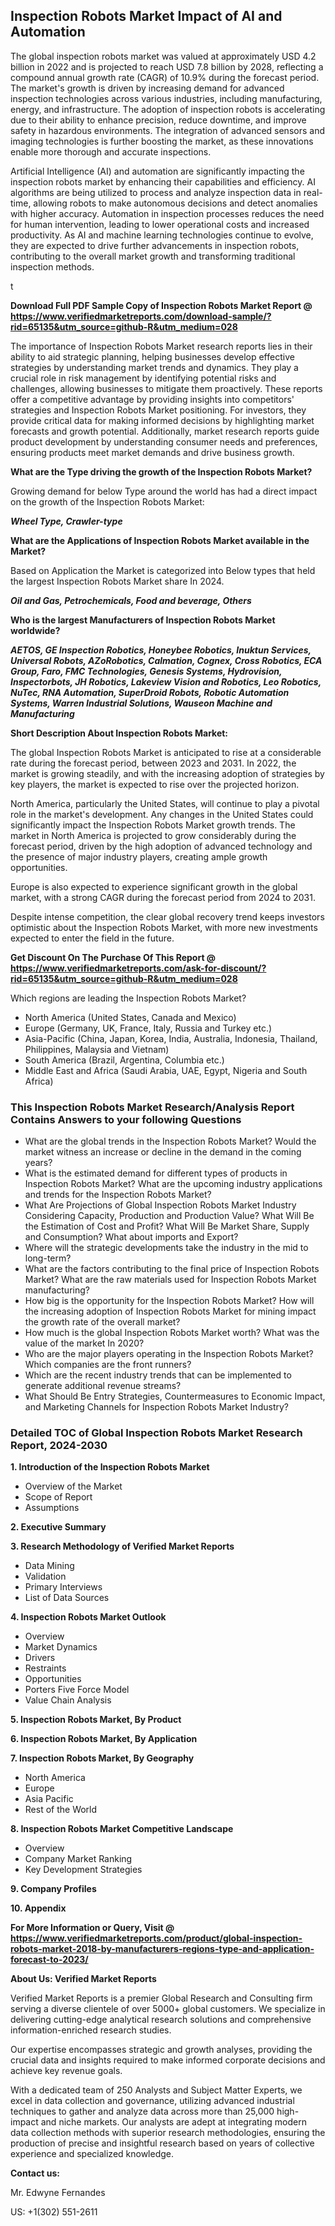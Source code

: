 <h2>Inspection Robots Market Impact of AI and Automation</h2><p>The global inspection robots market was valued at approximately USD 4.2 billion in 2022 and is projected to reach USD 7.8 billion by 2028, reflecting a compound annual growth rate (CAGR) of 10.9% during the forecast period. The market's growth is driven by increasing demand for advanced inspection technologies across various industries, including manufacturing, energy, and infrastructure. The adoption of inspection robots is accelerating due to their ability to enhance precision, reduce downtime, and improve safety in hazardous environments. The integration of advanced sensors and imaging technologies is further boosting the market, as these innovations enable more thorough and accurate inspections.</p><p>Artificial Intelligence (AI) and automation are significantly impacting the inspection robots market by enhancing their capabilities and efficiency. AI algorithms are being utilized to process and analyze inspection data in real-time, allowing robots to make autonomous decisions and detect anomalies with higher accuracy. Automation in inspection processes reduces the need for human intervention, leading to lower operational costs and increased productivity. As AI and machine learning technologies continue to evolve, they are expected to drive further advancements in inspection robots, contributing to the overall market growth and transforming traditional inspection methods.</p>t</p><p id="" class=""><strong>Download Full PDF Sample Copy of Inspection Robots Market Report @ <a href="https://www.verifiedmarketreports.com/download-sample/?rid=65135&utm_source=github-R&utm_medium=028" target="_blank">https://www.verifiedmarketreports.com/download-sample/?rid=65135&utm_source=github-R&utm_medium=028</a></strong></p><p>The importance of&nbsp;Inspection Robots Market research reports lies in their ability to aid strategic planning, helping businesses develop effective strategies by understanding market trends and dynamics. They play a crucial role in risk management by identifying potential risks and challenges, allowing businesses to mitigate them proactively. These reports offer a competitive advantage by providing insights into competitors' strategies and Inspection Robots Market positioning. For investors, they provide critical data for making informed decisions by highlighting market forecasts and growth potential. Additionally, market research reports guide product development by understanding consumer needs and preferences, ensuring products meet market demands and drive business growth.</p><p><strong>What are the&nbsp;Type driving the growth of the Inspection Robots Market?</strong></p><p id="" class="">Growing demand for below Type around the world has had a direct impact on the growth of the Inspection Robots Market:</p><em><strong>Wheel Type, Crawler-type</strong></em></p><strong>What are the&nbsp;Applications&nbsp;of Inspection Robots Market available in the Market?</strong></p><p id="" class="">Based on Application the Market is categorized into Below types that held the largest Inspection Robots Market share In 2024.</p><em><strong>Oil and Gas, Petrochemicals, Food and beverage, Others</strong></em></p><strong>Who is the largest Manufacturers of Inspection Robots Market worldwide?</strong></p><p><em><strong>AETOS, GE Inspection Robotics, Honeybee Robotics, Inuktun Services, Universal Robots, AZoRobotics, Calmation, Cognex, Cross Robotics, ECA Group, Faro, FMC Technologies, Genesis Systems, Hydrovision, Inspectorbots, JH Robotics, Lakeview Vision and Robotics, Leo Robotics, NuTec, RNA Automation, SuperDroid Robots, Robotic Automation Systems, Warren Industrial Solutions, Wauseon Machine and Manufacturing</strong></em></p><p id="" class=""><strong>Short Description About Inspection Robots Market:</strong></p><p>The global Inspection Robots Market is anticipated to rise at a considerable rate during the forecast period, between 2023 and 2031. In 2022, the market is growing steadily, and with the increasing adoption of strategies by key players, the market is expected to rise over the projected horizon.</p><p>North America, particularly the United States, will continue to play a pivotal role in the market's development. Any changes in the United States could significantly impact the Inspection Robots Market growth trends. The market in North America is projected to grow considerably during the forecast period, driven by the high adoption of advanced technology and the presence of major industry players, creating ample growth opportunities.</p><p>Europe is also expected to experience significant growth in the global market, with a strong CAGR during the forecast period from 2024 to 2031.</p><p>Despite intense competition, the clear global recovery trend keeps investors optimistic about the Inspection Robots Market, with more new investments expected to enter the field in the future.</p><p id="" class=""><strong>Get Discount On The Purchase Of This Report @ <a href="https://www.verifiedmarketreports.com/ask-for-discount/?rid=65135&utm_source=github-R&utm_medium=028" target="_blank">https://www.verifiedmarketreports.com/ask-for-discount/?rid=65135&utm_source=github-R&utm_medium=028</a></strong></p>Which regions are leading the Inspection Robots Market?</p><ul><li>North America (United States, Canada and Mexico)</li><li>Europe (Germany, UK, France, Italy, Russia and Turkey etc.)</li><li>Asia-Pacific (China, Japan, Korea, India, Australia, Indonesia, Thailand, Philippines, Malaysia and Vietnam)</li><li>South America (Brazil, Argentina, Columbia etc.)</li><li>Middle East and Africa (Saudi Arabia, UAE, Egypt, Nigeria and South Africa)</li></ul><h3 id="" class="">This Inspection Robots Market Research/Analysis Report Contains Answers to your following Questions</h3><ul><li>What are the global trends in the Inspection Robots Market? Would the market witness an increase or decline in the demand in the coming years?</li><li>What is the estimated demand for different types of products in Inspection Robots Market? What are the upcoming industry applications and trends for the Inspection Robots Market?</li><li>What Are Projections of Global Inspection Robots Market Industry Considering Capacity, Production and Production Value? What Will Be the Estimation of Cost and Profit? What Will Be Market Share, Supply and Consumption? What about imports and Export?</li><li>Where will the strategic developments take the industry in the mid to long-term?</li><li>What are the factors contributing to the final price of Inspection Robots Market? What are the raw materials used for Inspection Robots Market manufacturing?</li><li>How big is the opportunity for the Inspection Robots Market? How will the increasing adoption of Inspection Robots Market for mining impact the growth rate of the overall market?</li><li>How much is the global Inspection Robots Market worth? What was the value of the market In 2020?</li><li>Who are the major players operating in the Inspection Robots Market? Which companies are the front runners?</li><li>Which are the recent industry trends that can be implemented to generate additional revenue streams?</li><li>What Should Be Entry Strategies, Countermeasures to Economic Impact, and Marketing Channels for Inspection Robots Market Industry?</li></ul><h3 id="" class="">Detailed TOC of Global Inspection Robots Market Research Report, 2024-2030</h3><p id="" class=""><strong>1. Introduction of the Inspection Robots Market</strong></p><ul><li>Overview of the Market</li><li>Scope of Report</li><li>Assumptions</li></ul><p id="" class=""><strong>2. Executive Summary</strong></p><p id="" class=""><strong>3. Research Methodology of Verified Market Reports</strong></p><ul><li>Data Mining</li><li>Validation</li><li>Primary Interviews</li><li>List of Data Sources</li></ul><p id="" class=""><strong>4. Inspection Robots Market Outlook</strong></p><ul><li>Overview</li><li>Market Dynamics</li><li>Drivers</li><li>Restraints</li><li>Opportunities</li><li>Porters Five Force Model</li><li>Value Chain Analysis</li></ul><p id="" class=""><strong>5. Inspection Robots Market, By Product</strong></p><p id="" class=""><strong>6. Inspection Robots Market, By Application</strong></p><p id="" class=""><strong>7. Inspection Robots Market, By Geography</strong></p><ul><li>North America</li><li>Europe</li><li>Asia Pacific</li><li>Rest of the World</li></ul><p id="" class=""><strong>8. Inspection Robots Market Competitive Landscape</strong></p><ul><li>Overview</li><li>Company Market Ranking</li><li>Key Development Strategies</li></ul><p id="" class=""><strong>9. Company Profiles</strong></p><p id="" class=""><strong>10. Appendix</strong></p><p id="" class=""><strong>For More Information or Query, Visit @ <a href="https://www.verifiedmarketreports.com/product/global-inspection-robots-market-2018-by-manufacturers-regions-type-and-application-forecast-to-2023/" target="_blank">https://www.verifiedmarketreports.com/product/global-inspection-robots-market-2018-by-manufacturers-regions-type-and-application-forecast-to-2023/</a></strong></p><p id="" class=""><strong>About Us: Verified Market Reports</strong></p><p id="" class="">Verified Market Reports is a premier Global Research and Consulting firm serving a diverse clientele of over 5000+ global customers. We specialize in delivering cutting-edge analytical research solutions and comprehensive information-enriched research studies.</p><p id="" class="">Our expertise encompasses strategic and growth analyses, providing the crucial data and insights required to make informed corporate decisions and achieve key revenue goals.</p><p id="" class="">With a dedicated team of 250 Analysts and Subject Matter Experts, we excel in data collection and governance, utilizing advanced industrial techniques to gather and analyze data across more than 25,000 high-impact and niche markets. Our analysts are adept at integrating modern data collection methods with superior research methodologies, ensuring the production of precise and insightful research based on years of collective experience and specialized knowledge.</p><p id="" class=""><strong>Contact us:</strong></p><p id="" class="">Mr. Edwyne Fernandes</p><p id="" class="">US: +1(302) 551-2611</p>